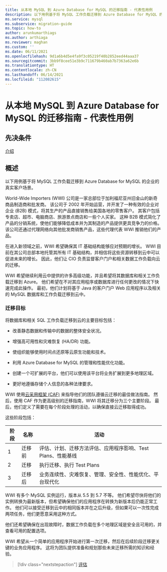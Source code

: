 ```yaml
---
title: 从本地 MySQL 到 Azure Database for MySQL 的迁移指南 - 代表性用例
description: 以下用例基于将 MySQL 工作负载迁移到 Azure Database for MySQL 的企业的真实客户场景。
ms.service: mysql
ms.subservice: migration-guide
ms.topic: how-to
author: arunkumarthiags
ms.author: arthiaga
ms.reviewer: maghan
ms.custom: ''
ms.date: 06/11/2021
ms.openlocfilehash: 9d1a6b4d5e4fa9f3c05219f40b2852eed44aaa37
ms.sourcegitcommit: 3bb9f8cee51e3b9c711679b460ab7b7363a62e6b
ms.translationtype: HT
ms.contentlocale: zh-CN
ms.lasthandoff: 06/14/2021
ms.locfileid: "112082615"
---
```

# <a name="mysql-on-premises-to-azure-database-for-mysql-migration-guide-representative-use-case"></a>从本地 MySQL 到 Azure Database for MySQL 的迁移指南 - 代表性用例

## <a name="prerequisites"></a>先决条件

[介绍](01-mysql-migration-guide-intro.md)
## <a name="overview"></a>概述

以下用例基于将 MySQL 工作负载迁移到 Azure Database for MySQL 的企业的真实客户场景。

World-Wide Importers (WWI) 公司是一家总部位于加利福尼亚州旧金山的新奇商品制造商和批发商。 该公司于 2002 年开始运营，并开发了一种有效的企业对企业 (B2B) 模式，将其生产的产品直接销售给美国各地的零售客户。 其客户包括专卖店、超市、电脑商店、旅游景点商店和一些个人买家。 这种 B2B 模式简化了产品的分销系统，使他们能够降低成本并为其制造的产品提供更具竞争力的价格。 该公司还通过代理网络向其他批发商销售产品，这些代理代表 WWI 推销他们的产品。

在进入新领域之前，WWI 希望确保其 IT 基础结构能够应对预期的增长。 WWI 目前在其公司总部本地托管其所有 IT 基础结构，并相信将这些资源转移到云中可以促进未来的增长。 因此，他们让 CIO 负责监督客户门户和相关数据工作负载向云的迁移。

WWI 希望继续利用云中提供的许多高级功能，并且希望将其数据库和相关工作负载迁移到 Azure。 他们希望在不对其应用程序或数据库进行任何更改的情况下快速完成此操作。 最初，他们计划将基于 Java 的客户门户 Web 应用程序以及相关的 MySQL 数据库和工作负载迁移到云中。

### <a name="migration-goals"></a>迁移目标

将数据库和相关 SQL 工作负载迁移到云的主要目标包括：

  - 改善静态数据和传输中的数据的整体安全状况。

  - 增强高可用性和灾难恢复 (HA/DR) 功能。

  - 使组织能够使用时间点还原等云原生功能和技术。

  - 利用 Azure Database for MySQL 的管理和性能优化功能。

  - 创建一个可扩展的平台，他们可以使用该平台将业务扩展到更多地理区域。

  - 更好地遵循存储个人信息的各种法律要求。

WWI 使用[云采用框架 (CAF)](/azure/cloud-adoption-framework/) 来指导他们的团队遵循云迁移的最佳做法指南。 然后，使用 CAF 作为更高级别的迁移指南，WWI 将其迁移分为三个主要阶段。 最后，他们定义了需要在每个阶段处理的活动，以确保直接云迁移取得成功。

这些阶段包括：

| 阶段 | 名称 | 活动 |
|-------|------|------------|
| 1 | 迁移前  | 评估、计划、迁移方法评估、应用程序影响、Test Plans、性能基线 |
| 2 | 迁移      | 执行迁移、执行 Test Plans                                                                          |
| 3 | 迁移后 | 业务连续性、灾难恢复、管理、安全性、性能优化、平台现代化 |

WWI 有多个 MySQL 实例运行，版本从 5.5 到 5.7 不等。 他们希望尽快将他们的实例转换为最新版本，但希望确保他们的应用程序在转换为新版本后仍能正常工作。 他们可以接受迁移到云中的相同版本并在之后升级，但如果可以一次性完成两项任务，他们更愿意采用这种方式。

他们还希望确保在出现故障时，数据工作负载在多个地理区域是安全且可用的，并查看可用的配置选项。

WWI 希望从一个简单的应用程序开始进行第一次迁移，然后在后续阶段迁移更关键的业务应用程序。 这将为团队提供准备和规划那些未来迁移所需的知识和经验。  

> [!div class="nextstepaction"]
> [评估](./03-assessment.md)